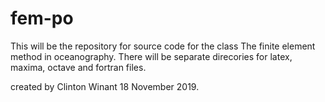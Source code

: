 # fem-po
This will be the repository for source code for the class The finite element method in oceanography.
There will be separate direcories for latex, maxima, octave and fortran files.

created by Clinton Winant 18 November 2019.
